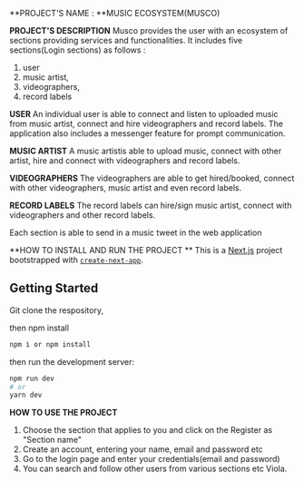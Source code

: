 **PROJECT'S NAME : **MUSIC ECOSYSTEM(MUSCO)

**PROJECT'S DESCRIPTION**
Musco provides the user with an ecosystem of sections providing services and functionalities.
It includes five sections(Login sections) as follows : 
1) user
2) music artist, 
3) videographers, 
4) record labels

**USER**
An individual user is able to connect and listen to uploaded music from music artist, connect and hire videographers and record labels. The application also includes a messenger feature for prompt communication. 

**MUSIC ARTIST**
A music artistis able to upload music, connect with other artist, hire and connect with videographers and record labels.

**VIDEOGRAPHERS**
The videographers are able to get hired/booked, connect with other videographers, music artist and even record labels.

**RECORD LABELS**
The record labels can hire/sign music artist, connect with videographers and other record labels.

Each section is able to send in a music tweet in the web application

**HOW TO INSTALL AND RUN THE PROJECT
**
This is a [Next.js](https://nextjs.org/) project bootstrapped with [`create-next-app`](https://github.com/vercel/next.js/tree/canary/packages/create-next-app).

## Getting Started
Git clone the respository,

then npm install 
```bash 
npm i or npm install
```
then run the development server:

```bash
npm run dev
# or
yarn dev
```

**HOW TO USE THE PROJECT**
1) Choose the section that applies to you and click on the Register as "Section name"
2) Create an account, entering your name, email and password etc
3) Go to the login page and enter your credentials(email and password)
4) You can search and follow other users from various sections etc
Viola. 


